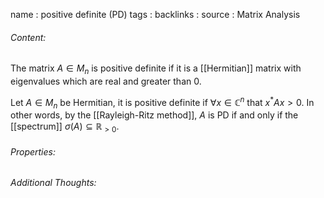 name : positive definite (PD)
tags : 
backlinks : 
source : Matrix Analysis

###### Content:
The matrix $A \in M_n$ is positive definite if it is a [[Hermitian]] matrix with eigenvalues which are real and greater than 0.

Let $A\in M_n$ be Hermitian, it is positive definite if $\forall x \in \mathbb{C}^n$ that $x^*Ax > 0$. In other words, by the [[Rayleigh-Ritz  method]], $A$ is PD if and only if the [[spectrum]] $\sigma(A) \subseteq \mathbb{R}_{> 0 }$.

###### Properties:


###### Additional Thoughts:
